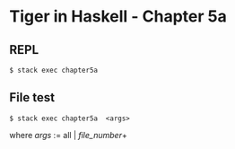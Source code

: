 # Tiger in Haskell - Chapter 5a

## REPL

```command
$ stack exec chapter5a
```

## File test

```command
$ stack exec chapter5a  <args>
```

where _args_ := all | _file_number_\+
